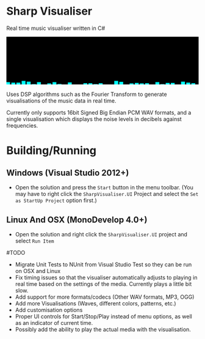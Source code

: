 # Sharp Visualiser
Real time music visualiser written in C#

![visual](/images/visual.gif?raw=true)

Uses DSP algorithms such as the Fourier Transform to generate visualisations of the 
music data in real time.

Currently only supports 16bit Signed Big Endian PCM WAV formats, and a single
visualisation which displays the noise levels in decibels against frequencies.


# Building/Running
## Windows (Visual Studio 2012+)
- Open the solution and press the `Start` button in the menu toolbar. (You may have to right click the `SharpVisualiser.UI` Project and select the `Set as StartUp Project` option first.) 

## Linux And OSX (MonoDevelop 4.0+)
- Open the solution and right click the `SharpVisualiser.UI` project and select `Run Item`


#TODO
- Migrate Unit Tests to NUnit from Visual Studio Test so they can be run on OSX and Linux
- Fix timing issues so that the visualiser automatically adjusts to playing
  in real time based on the settings of the media. Currently plays a little
  bit slow.
- Add support for more formats/codecs (Other WAV formats, MP3, OGG)
- Add more Visualisations (Waves, different colors, patterns, etc.)
- Add customisation options 
- Proper UI controls for Start/Stop/Play instead of menu options, as well
  as an indicator of current time.
- Possibly add the ability to play the actual media with the
  visualisation.

